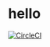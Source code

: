 # hello
[![CircleCI](https://circleci.com/gh/consentsam/hello.svg?style=svg)](https://circleci.com/gh/consentsam/hello)